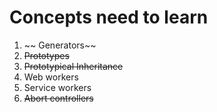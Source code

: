 # Concepts need to learn

1. ~~ Generators~~
2. ~~Prototypes~~
3. ~~Prototypical Inheritance~~
4. Web workers
5. Service workers
6. ~~Abort controllers~~
